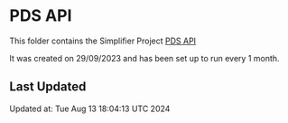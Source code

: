 # PDS API
This folder contains the Simplifier Project [PDS API](https://simplifier.net/pdsapi)

It was created on 29/09/2023 and has been set up to run every 1 month.

## Last Updated

Updated at: Tue Aug 13 18:04:13 UTC 2024
